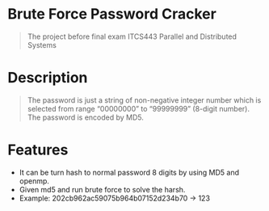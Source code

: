 # Brute Force Password Cracker
> The project before final exam ITCS443 Parallel and Distributed Systems

# Description
> The password is just a string of non-negative integer number which is selected from range “00000000” to “99999999” 
(8-digit number). The password is encoded by MD5.

# Features
- It can be turn hash to normal password 8 digits by using MD5 and openmp.
- Given md5 and run brute force to solve the harsh.
- Example: 202cb962ac59075b964b07152d234b70 -> 123

